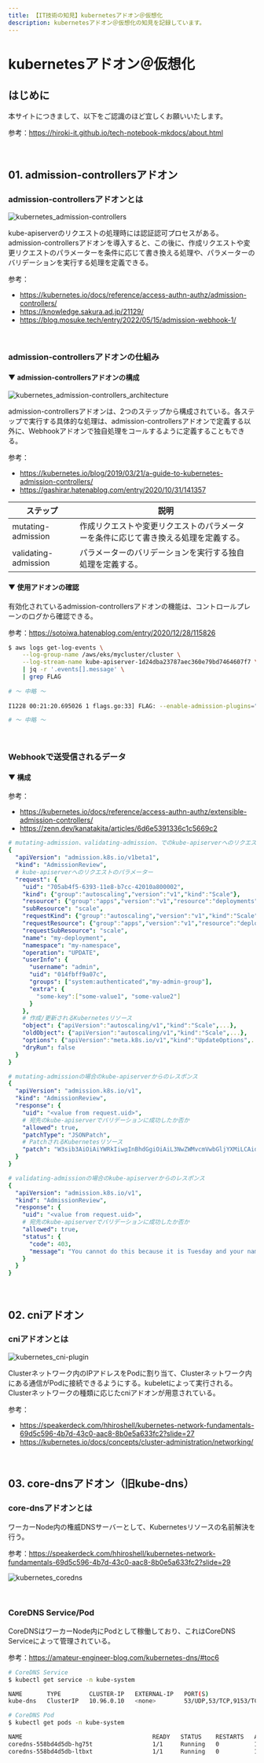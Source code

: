 ```yaml
---
title: 【IT技術の知見】kubernetesアドオン＠仮想化
description: kubernetesアドオン＠仮想化の知見を記録しています。
---
```


# kubernetesアドオン＠仮想化

## はじめに

本サイトにつきまして、以下をご認識のほど宜しくお願いいたします。

参考：https://hiroki-it.github.io/tech-notebook-mkdocs/about.html

<br>

## 01. admission-controllersアドオン

### admission-controllersアドオンとは

![kubernetes_admission-controllers](https://raw.githubusercontent.com/hiroki-it/tech-notebook/master/images/kubernetes_admission-controllers.png)

kube-apiserverのリクエストの処理時には認証認可プロセスがある。admission-controllersアドオンを導入すると、この後に、作成リクエストや変更リクエストのパラメーターを条件に応じて書き換える処理や、パラメーターのバリデーションを実行する処理を定義できる。

参考：

- https://kubernetes.io/docs/reference/access-authn-authz/admission-controllers/
- https://knowledge.sakura.ad.jp/21129/
- https://blog.mosuke.tech/entry/2022/05/15/admission-webhook-1/

<br>

### admission-controllersアドオンの仕組み

#### ▼ admission-controllersアドオンの構成

![kubernetes_admission-controllers_architecture](https://raw.githubusercontent.com/hiroki-it/tech-notebook/master/images/kubernetes_admission-controllers_architecture.png)

admission-controllersアドオンは、2つのステップから構成されている。各ステップで実行する具体的な処理は、admission-controllersアドオンで定義する以外に、Webhookアドオンで独自処理をコールするように定義することもできる。

参考：

- https://kubernetes.io/blog/2019/03/21/a-guide-to-kubernetes-admission-controllers/
- https://gashirar.hatenablog.com/entry/2020/10/31/141357

| ステップ             | 説明                                                         |
| -------------------- | ------------------------------------------------------------ |
| mutating-admission   | 作成リクエストや変更リクエストのパラメーターを条件に応じて書き換える処理を定義する。 |
| validating-admission | パラメーターのバリデーションを実行する独自処理を定義する。   |

#### ▼ 使用アドオンの確認

有効化されているadmission-controllersアドオンの機能は、コントロールプレーンのログから確認できる。

参考：https://sotoiwa.hatenablog.com/entry/2020/12/28/115826

```bash
$ aws logs get-log-events \
    --log-group-name /aws/eks/mycluster/cluster \
    --log-stream-name kube-apiserver-1d24dba23787aec360e79bd7464607f7 \
    | jq -r '.events[].message' \
    | grep FLAG
  
# 〜 中略 〜
  
I1228 00:21:20.695026 1 flags.go:33] FLAG: --enable-admission-plugins="[NamespaceLifecycle,LimitRanger,ServiceAccount,DefaultStorageClass,ResourceQuota,DefaultTolerationSeconds,NodeRestriction,PodSecurityPolicy]"

# 〜 中略 〜

```

<br>

### Webhookで送受信されるデータ

#### ▼ 構成

参考：

- https://kubernetes.io/docs/reference/access-authn-authz/extensible-admission-controllers/
- https://zenn.dev/kanatakita/articles/6d6e5391336c1c5669c2

```yaml
# mutating-admission、validating-admission、でのkube-apiserverへのリクエスト
{
  "apiVersion": "admission.k8s.io/v1beta1",
  "kind": "AdmissionReview",
  # kube-apiserverへのリクエストのパラメーター
  "request": {
    "uid": "705ab4f5-6393-11e8-b7cc-42010a800002",
    "kind": {"group":"autoscaling","version":"v1","kind":"Scale"},
    "resource": {"group":"apps","version":"v1","resource":"deployments"},
    "subResource": "scale",
    "requestKind": {"group":"autoscaling","version":"v1","kind":"Scale"},
    "requestResource": {"group":"apps","version":"v1","resource":"deployments"},
    "requestSubResource": "scale",
    "name": "my-deployment",
    "namespace": "my-namespace",
    "operation": "UPDATE",
    "userInfo": {
      "username": "admin",
      "uid": "014fbff9a07c",
      "groups": ["system:authenticated","my-admin-group"],
      "extra": {
        "some-key":["some-value1", "some-value2"]
      }
    },
    # 作成/更新されるKubernetesリソース
    "object": {"apiVersion":"autoscaling/v1","kind":"Scale",...},
    "oldObject": {"apiVersion":"autoscaling/v1","kind":"Scale",...},
    "options": {"apiVersion":"meta.k8s.io/v1","kind":"UpdateOptions",...},
    "dryRun": false
  }
}
```

```yaml
# mutating-admissionの場合のkube-apiserverからのレスポンス
{
  "apiVersion": "admission.k8s.io/v1",
  "kind": "AdmissionReview",
  "response": {
    "uid": "<value from request.uid>",
    # 宛先のkube-apiserverでバリデーションに成功したか否か
    "allowed": true,
    "patchType": "JSONPatch",
    # PatchされるKubernetesリソース
    "patch": "W3sib3AiOiAiYWRkIiwgInBhdGgiOiAiL3NwZWMvcmVwbGljYXMiLCAidmFsdWUiOiAzfV0="
  }
}
```

```yaml
# validating-admissionの場合のkube-apiserverからのレスポンス
{
  "apiVersion": "admission.k8s.io/v1",
  "kind": "AdmissionReview",
  "response": {
    "uid": "<value from request.uid>",
    # 宛先のkube-apiserverでバリデーションに成功したか否か
    "allowed": true,
    "status": {
      "code": 403,
      "message": "You cannot do this because it is Tuesday and your name starts with A"
    }
  }
}
```

<br>

## 02. cniアドオン

### cniアドオンとは

![kubernetes_cni-plugin](https://raw.githubusercontent.com/hiroki-it/tech-notebook/master/images/kubernetes_cni-plugin.png)

Clusterネットワーク内のIPアドレスをPodに割り当て、Clusterネットワーク内にある通信がPodに接続できるようにする。kubeletによって実行される。Clusterネットワークの種類に応じたcniアドオンが用意されている。

参考：

- https://speakerdeck.com/hhiroshell/kubernetes-network-fundamentals-69d5c596-4b7d-43c0-aac8-8b0e5a633fc2?slide=27
- https://kubernetes.io/docs/concepts/cluster-administration/networking/

<br>

## 03. core-dnsアドオン（旧kube-dns）

### core-dnsアドオンとは

ワーカーNode内の権威DNSサーバーとして、Kubernetesリソースの名前解決を行う。

参考：https://speakerdeck.com/hhiroshell/kubernetes-network-fundamentals-69d5c596-4b7d-43c0-aac8-8b0e5a633fc2?slide=29

![kubernetes_coredns](https://raw.githubusercontent.com/hiroki-it/tech-notebook/master/images/kubernetes_coredns.png)

<br>

### CoreDNS Service/Pod

CoreDNSはワーカーNode内にPodとして稼働しており、これはCoreDNS Serviceによって管理されている。

参考：https://amateur-engineer-blog.com/kubernetes-dns/#toc6

```bash
# CoreDNS Service
$ kubectl get service -n kube-system

NAME       TYPE        CLUSTER-IP   EXTERNAL-IP   PORT(S)                  AGE
kube-dns   ClusterIP   10.96.0.10   <none>        53/UDP,53/TCP,9153/TCP   1m0s

# CoreDNS Pod
$ kubectl get pods -n kube-system

NAME                                     READY   STATUS    RESTARTS   AGE
coredns-558bd4d5db-hg75t                 1/1     Running   0          1m0s
coredns-558bd4d5db-ltbxt                 1/1     Running   0          1m0s
```

<br>
